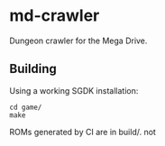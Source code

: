# md-crawler
Dungeon crawler for the Mega Drive.

## Building

Using a working SGDK installation:

```
cd game/
make
```

ROMs generated by CI are in build/.
not 

